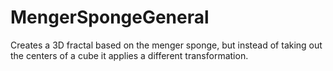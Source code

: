 # MengerSpongeGeneral

Creates a 3D fractal based on the menger sponge, but instead of taking out the centers of a cube it applies a different transformation.

